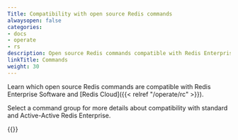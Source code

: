 ```yaml
---
Title: Compatibility with open source Redis commands
alwaysopen: false
categories:
- docs
- operate
- rs
description: Open source Redis commands compatible with Redis Enterprise.
linkTitle: Commands
weight: 30
---
```


Learn which open source Redis commands are compatible with Redis Enterprise Software and [Redis Cloud]({{< relref "/operate/rc" >}}).

Select a command group for more details about compatibility with standard and Active-Active Redis Enterprise.

{{<table-children columnNames="Command group,Description" columnSources="LinkTitle,Description" enableLinks="LinkTitle">}}
